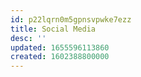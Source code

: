 ```yaml
---
id: p22lqrn0m5gpnsvpwke7ezz
title: Social Media
desc: ''
updated: 1655596113860
created: 1602388800000
---
```


